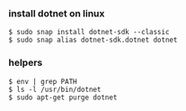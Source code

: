 ### install dotnet on linux

```
$ sudo snap install dotnet-sdk --classic
$ sudo snap alias dotnet-sdk.dotnet dotnet
```

### helpers

```
$ env | grep PATH
$ ls -l /usr/bin/dotnet
$ sudo apt-get purge dotnet
```